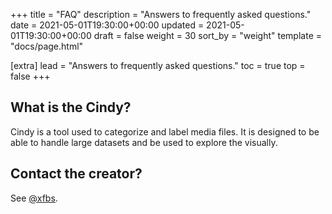 +++
title = "FAQ"
description = "Answers to frequently asked questions."
date = 2021-05-01T19:30:00+00:00
updated = 2021-05-01T19:30:00+00:00
draft = false
weight = 30
sort_by = "weight"
template = "docs/page.html"

[extra]
lead = "Answers to frequently asked questions."
toc = true
top = false
+++

## What is the Cindy?

Cindy is a tool used to categorize and label media files. It is designed to be
able to handle large datasets and be used to explore the visually.

## Contact the creator?

See [@xfbs](https://github.com/xfbs).
